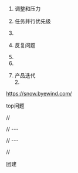 
1. 调整和压力
2. 任务并行优先级
3. 
4. 反复问题
5. 
6. 
   
   1. 产品迭代  
      2. 
         
         
   
   https://snow.byewind.com/
   
   
   top问题
   
// 

// --- 

// --- 

// 

团建



